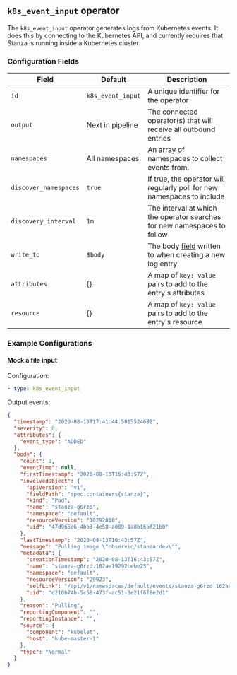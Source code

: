 ## `k8s_event_input` operator

The `k8s_event_input` operator generates logs from Kubernetes events. It does this by connecting to the
Kubernetes API, and currently requires that Stanza is running inside a Kubernetes cluster.

### Configuration Fields

| Field                 | Default           | Description                                                                                      |
| ---                   | ---               | ---                                                                                              |
| `id`                  | `k8s_event_input` | A unique identifier for the operator                                                             |
| `output`              | Next in pipeline  | The connected operator(s) that will receive all outbound entries                                 |
| `namespaces`          | All namespaces    | An array of namespaces to collect events from.                                                   |
| `discover_namespaces` | `true`            | If true, the operator will regularly poll for new namespaces to include                          |
| `discovery_interval ` | `1m`              | The interval at which the operator searches for new namespaces to follow                         |
| `write_to`            | `$body`           | The body [field](/docs/types/field.md) written to when creating a new log entry                |
| `attributes`          | {}                | A map of `key: value` pairs to add to the entry's attributes                                        |
| `resource`            | {}                | A map of `key: value` pairs to add to the entry's resource                                      |
 
### Example Configurations

#### Mock a file input

Configuration:
```yaml
- type: k8s_event_input
```

Output events:
```json
{
  "timestamp": "2020-08-13T17:41:44.581552468Z",
  "severity": 0,
  "attributes": {
    "event_type": "ADDED"
  },
  "body": {
    "count": 1,
    "eventTime": null,
    "firstTimestamp": "2020-08-13T16:43:57Z",
    "involvedObject": {
      "apiVersion": "v1",
      "fieldPath": "spec.containers{stanza}",
      "kind": "Pod",
      "name": "stanza-g6rzd",
      "namespace": "default",
      "resourceVersion": "18292818",
      "uid": "47d965e6-4bb3-4c58-a089-1a8b16bf21b0"
    },
    "lastTimestamp": "2020-08-13T16:43:57Z",
    "message": "Pulling image \"observiq/stanza:dev\"",
    "metadata": {
      "creationTimestamp": "2020-08-13T16:43:57Z",
      "name": "stanza-g6rzd.162ae19292cebe25",
      "namespace": "default",
      "resourceVersion": "29923",
      "selfLink": "/api/v1/namespaces/default/events/stanza-g6rzd.162ae19292cebe25",
      "uid": "d210b74b-5c58-473f-ac51-3e21f6f8e2d1"
    },
    "reason": "Pulling",
    "reportingComponent": "",
    "reportingInstance": "",
    "source": {
      "component": "kubelet",
      "host": "kube-master-1"
    },
    "type": "Normal"
  }
}
```
